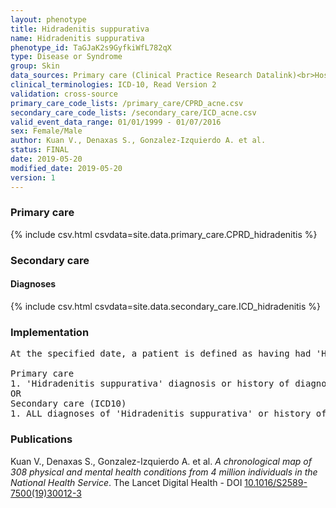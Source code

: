 ```yaml
---
layout: phenotype
title: Hidradenitis suppurativa
name: Hidradenitis suppurativa
phenotype_id: TaGJaK2s9GyfkiWfL782qX 
type: Disease or Syndrome
group: Skin
data_sources: Primary care (Clinical Practice Research Datalink)<br>Hospitalizations (Hospital Episode Statistics) 
clinical_terminologies: ICD-10, Read Version 2 
validation: cross-source
primary_care_code_lists: /primary_care/CPRD_acne.csv
secondary_care_code_lists: /secondary_care/ICD_acne.csv
valid_event_data_range: 01/01/1999 - 01/07/2016
sex: Female/Male
author: Kuan V., Denaxas S., Gonzalez-Izquierdo A. et al.
status: FINAL
date: 2019-05-20
modified_date: 2019-05-20
version: 1
---
```

### Primary care 
{% include csv.html csvdata=site.data.primary_care.CPRD_hidradenitis %}
### Secondary care 
#### Diagnoses 
{% include csv.html csvdata=site.data.secondary_care.ICD_hidradenitis %}
### Implementation 
<pre>At the specified date, a patient is defined as having had 'Hidradenitis suppurativa' IF they meet the criteria for any of the following on or before the specified date. The earliest date on which the individual meets any of the following criteria on or before the specified date is defined as the first event date:

Primary care
1. 'Hidradenitis suppurativa' diagnosis or history of diagnosis during a consultation 
OR
Secondary care (ICD10)
1. ALL diagnoses of 'Hidradenitis suppurativa' or history of diagnosis during a hospitalization</pre> 
 
### Publications 
Kuan V., Denaxas S., Gonzalez-Izquierdo A. et al. _A chronological map of 308 physical and mental health conditions from 4 million individuals in the National Health Service_. The Lancet Digital Health - DOI <a href='https://www.thelancet.com/journals/landig/article/PIIS2589-7500(19)30012-3/fulltext'>10.1016/S2589-7500(19)30012-3</a>